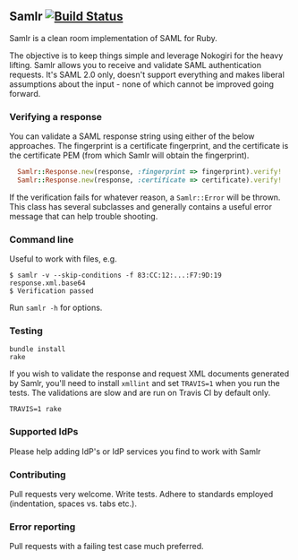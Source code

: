 ## Samlr [![Build Status](https://secure.travis-ci.org/morten/samlr.png)](http://travis-ci.org/morten/samlr)

Samlr is a clean room implementation of SAML for Ruby.

The objective is to keep things simple and leverage Nokogiri for the heavy lifting. Samlr allows you to receive and validate SAML authentication requests. It's SAML 2.0 only, doesn't support everything and makes liberal assumptions about the input - none of which cannot be improved going forward.

### Verifying a response

You can validate a SAML response string using either of the below approaches. The fingerprint is a certificate fingerprint, and the certificate is the certificate PEM (from which Samlr will obtain the fingerprint).

```ruby
  Samlr::Response.new(response, :fingerprint => fingerprint).verify!
  Samlr::Response.new(response, :certificate => certificate).verify!
```

If the verification fails for whatever reason, a `Samlr::Error` will be thrown. This class has several subclasses and generally contains a useful error message that can help trouble shooting.

### Command line

Useful to work with files, e.g.

```
$ samlr -v --skip-conditions -f 83:CC:12:...:F7:9D:19 response.xml.base64
$ Verification passed
```

Run `samlr -h` for options.

### Testing

```
bundle install
rake
```

If you wish to validate the response and request XML documents generated by Samlr, you'll need to install `xmllint` and set `TRAVIS=1` when you run the tests. The validations are slow and are run on Travis CI by default only.

```
TRAVIS=1 rake
```

### Supported IdPs

Please help adding IdP's or IdP services you find to work with Samlr

### Contributing

Pull requests very welcome. Write tests. Adhere to standards employed (indentation, spaces vs. tabs etc.).

### Error reporting

Pull requests with a failing test case much preferred.
